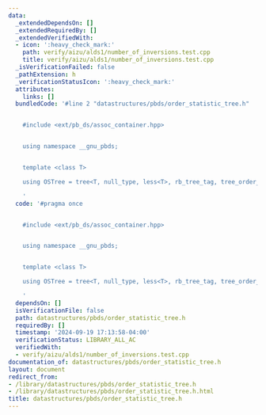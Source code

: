 ```yaml
---
data:
  _extendedDependsOn: []
  _extendedRequiredBy: []
  _extendedVerifiedWith:
  - icon: ':heavy_check_mark:'
    path: verify/aizu/alds1/number_of_inversions.test.cpp
    title: verify/aizu/alds1/number_of_inversions.test.cpp
  _isVerificationFailed: false
  _pathExtension: h
  _verificationStatusIcon: ':heavy_check_mark:'
  attributes:
    links: []
  bundledCode: '#line 2 "datastructures/pbds/order_statistic_tree.h"


    #include <ext/pb_ds/assoc_container.hpp>


    using namespace __gnu_pbds;


    template <class T>

    using OSTree = tree<T, null_type, less<T>, rb_tree_tag, tree_order_statistics_node_update>;

    '
  code: '#pragma once


    #include <ext/pb_ds/assoc_container.hpp>


    using namespace __gnu_pbds;


    template <class T>

    using OSTree = tree<T, null_type, less<T>, rb_tree_tag, tree_order_statistics_node_update>;

    '
  dependsOn: []
  isVerificationFile: false
  path: datastructures/pbds/order_statistic_tree.h
  requiredBy: []
  timestamp: '2024-09-19 17:13:58-04:00'
  verificationStatus: LIBRARY_ALL_AC
  verifiedWith:
  - verify/aizu/alds1/number_of_inversions.test.cpp
documentation_of: datastructures/pbds/order_statistic_tree.h
layout: document
redirect_from:
- /library/datastructures/pbds/order_statistic_tree.h
- /library/datastructures/pbds/order_statistic_tree.h.html
title: datastructures/pbds/order_statistic_tree.h
---
```

